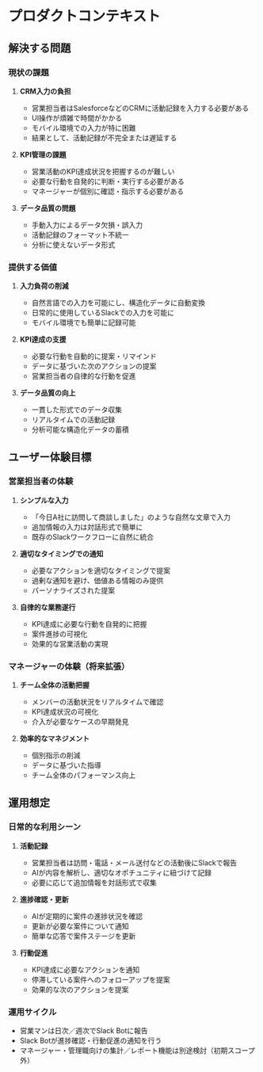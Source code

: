 # プロダクトコンテキスト

## 解決する問題

### 現状の課題
1. **CRM入力の負担**
   - 営業担当者はSalesforceなどのCRMに活動記録を入力する必要がある
   - UI操作が煩雑で時間がかかる
   - モバイル環境での入力が特に困難
   - 結果として、活動記録が不完全または遅延する

2. **KPI管理の課題**
   - 営業活動のKPI達成状況を把握するのが難しい
   - 必要な行動を自発的に判断・実行する必要がある
   - マネージャーが個別に確認・指示する必要がある

3. **データ品質の問題**
   - 手動入力によるデータ欠損・誤入力
   - 活動記録のフォーマット不統一
   - 分析に使えないデータ形式

### 提供する価値
1. **入力負荷の削減**
   - 自然言語での入力を可能にし、構造化データに自動変換
   - 日常的に使用しているSlackでの入力を可能に
   - モバイル環境でも簡単に記録可能

2. **KPI達成の支援**
   - 必要な行動を自動的に提案・リマインド
   - データに基づいた次のアクションの提案
   - 営業担当者の自律的な行動を促進

3. **データ品質の向上**
   - 一貫した形式でのデータ収集
   - リアルタイムでの活動記録
   - 分析可能な構造化データの蓄積

## ユーザー体験目標

### 営業担当者の体験
1. **シンプルな入力**
   - 「今日A社に訪問して商談しました」のような自然な文章で入力
   - 追加情報の入力は対話形式で簡単に
   - 既存のSlackワークフローに自然に統合

2. **適切なタイミングでの通知**
   - 必要なアクションを適切なタイミングで提案
   - 過剰な通知を避け、価値ある情報のみ提供
   - パーソナライズされた提案

3. **自律的な業務遂行**
   - KPI達成に必要な行動を自発的に把握
   - 案件進捗の可視化
   - 効果的な営業活動の実現

### マネージャーの体験（将来拡張）
1. **チーム全体の活動把握**
   - メンバーの活動状況をリアルタイムで確認
   - KPI達成状況の可視化
   - 介入が必要なケースの早期発見

2. **効率的なマネジメント**
   - 個別指示の削減
   - データに基づいた指導
   - チーム全体のパフォーマンス向上

## 運用想定

### 日常的な利用シーン
1. **活動記録**
   - 営業担当者は訪問・電話・メール送付などの活動後にSlackで報告
   - AIが内容を解析し、適切なオポチュニティに紐づけて記録
   - 必要に応じて追加情報を対話形式で収集

2. **進捗確認・更新**
   - AIが定期的に案件の進捗状況を確認
   - 更新が必要な案件について通知
   - 簡単な応答で案件ステージを更新

3. **行動促進**
   - KPI達成に必要なアクションを通知
   - 停滞している案件へのフォローアップを提案
   - 効果的な次のアクションを提案

### 運用サイクル
- 営業マンは日次／週次でSlack Botに報告
- Slack Botが進捗確認・行動促進の通知を行う
- マネージャー・管理職向けの集計／レポート機能は別途検討（初期スコープ外）
